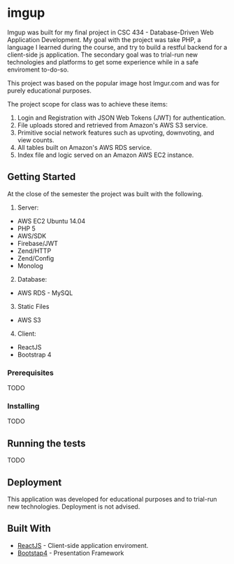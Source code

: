 # imgup




Imgup was built for my final project in CSC 434 - Database-Driven Web Application Development.  My goal with the project was take PHP,
a language I learned during the course, and try to build a restful backend for a client-side js application.  The secondary goal was to
trial-run new technologies and platforms to get some experience while in a safe enviroment to-do-so.  

This project was based on the popular image host Imgur.com and was for purely educational purposes.


The project scope for class was to achieve these items:

1. Login and Registration with JSON Web Tokens (JWT) for authentication.
2. File uploads stored and retrieved from Amazon's AWS S3 service.
3. Primitive social network features such as upvoting, downvoting, and view counts.
4. All tables built on Amazon's AWS RDS service.
5. Index file and logic served on an Amazon AWS EC2 instance.


## Getting Started

At the close of the semester the project was built with the following.

1. Server: 
 * AWS EC2 Ubuntu 14.04
 * PHP 5
 *   AWS/SDK
 *   Firebase/JWT
 *   Zend/HTTP
 *   Zend/Config
 *   Monolog
2. Database:
 * AWS RDS - MySQL
3. Static Files
 * AWS S3
4. Client: 
 * ReactJS
 * Bootstrap 4


### Prerequisites

TODO

### Installing

TODO


## Running the tests

TODO

## Deployment

This application was developed for educational purposes and to trial-run new technologies.  Deployment is not advised.

## Built With

* [ReactJS](https://facebook.github.io/react/) - Client-side application enviroment.
* [Bootstap4](https://v4-alpha.getbootstrap.com/) - Presentation Framework

